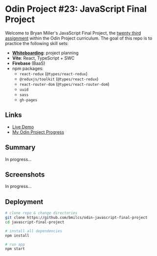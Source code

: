 # Odin Project #23: JavaScript Final Project

Welcome to Bryan Miller's JavaScript Final Project, the [twenty third assignment](https://www.theodinproject.com/lessons/node-path-javascript-javascript-final-project) within the Odin Project curriculum. The goal of this repo is to practice the following skill sets:

- [**Whiteboarding**](src/README.md): project planning
- **Vite**: React, TypeScript + SWC
- **Firebase** (BaaS)
- npm packages:
  - `react-redux` (`@types/react-redux`)
  - `@reduxjs/toolkit` (`@types/react-redux`)
  - `react-router-dom` (`@types/react-router-dom`)
  - `uuid`
  - `sass`
  - `gh-pages`

## Links

- [Live Demo](https://bmilcs.com/odin-javascript-final-project)
- [My Odin Project Progress](https://github.com/bmilcs/odin-project)

## Summary

In progress...

## Screenshots

In progress...

## Deployment

```sh
# clone repo & change directories
git clone https://github.com/bmilcs/odin-javascript-final-project
cd javascript-final-project

# install all dependencies
npm install

# run app
npm start
```
